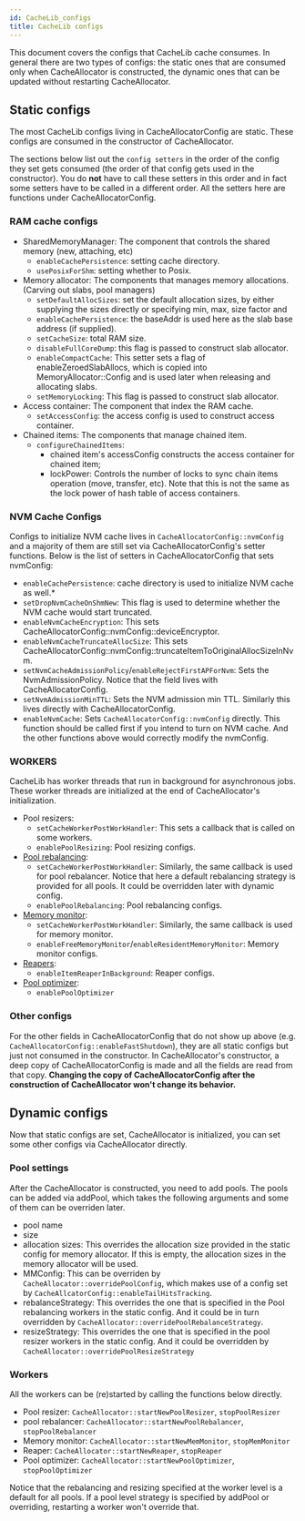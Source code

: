 ```yaml
---
id: CacheLib_configs
title: CacheLib configs
---
```


This document covers the configs that CacheLib cache consumes. In general there are two types of configs: the static ones that are consumed only when CacheAllocator is constructed, the dynamic ones that can be updated without restarting CacheAllocator.

## Static configs

The most CacheLib configs living in CacheAllocatorConfig are static. These configs are consumed in the constructor of CacheAllocator.

The sections below list out the `config setters` in the order of the config they set gets consumed (the order of that config gets used in the constructor). You do **not** have to call these setters in this order and in fact some setters have to be called in a different order. All the setters here are functions under CacheAllocatorConfig.

### RAM cache configs

* SharedMemoryManager: The component that controls the shared memory (new, attaching, etc)
   * `enableCachePersistence`: setting cache directory.
   * `usePosixForShm`: setting whether to Posix.
* Memory allocator: The components that manages memory allocations. (Carving out slabs, pool managers)
   * `setDefaultAllocSizes`: set the default allocation sizes, by either supplying the sizes directly or specifying min, max, size factor and
   * `enableCachePersistence`: the baseAddr is used here as the slab base address (if supplied).
   * `setCacheSize`: total RAM size.
   * `disableFullCoreDump`: this flag is passed to construct slab allocator.
   * `enableCompactCache`: This setter sets a flag of enableZeroedSlabAllocs, which is copied into MemoryAllocator::Config and is used later when releasing and allocating slabs.
   * `setMemoryLocking`: This flag is passed to construct slab allocator.
* Access container: The component that index the RAM cache.
   * `setAccessConfig`: the access config is used to construct access container.
* Chained items: The components that manage chained item.
   * `configureChainedItems`:
      * chained item's accessConfig constructs the access container for chained item;
      * lockPower: Controls the number of locks to sync chain items operation (move, transfer, etc). Note that this is not the same as the lock power of hash table of access containers.

### NVM Cache Configs

Configs to initialize NVM cache lives in `CacheAllocatorConfig::nvmConfig` and a majority of them are still set via CacheAllocatorConfig's setter functions. Below is the list of setters in CacheAllocatorConfig that sets nvmConfig:

* `enableCachePersistence`: cache directory is used to initialize NVM cache as well.*
* `setDropNvmCacheOnShmNew`: This flag is used to determine whether the NVM cache would start truncated.
* `enableNvmCacheEncryption`: This sets CacheAllocatorConfig::nvmConfig::deviceEncryptor.
* `enableNvmCacheTruncateAllocSize`: This sets CacheAllocatorConfig::nvmConfig::truncateItemToOriginalAllocSizeInNvm.
* `setNvmCacheAdmissionPolicy`/`enableRejectFirstAPForNvm`: Sets the NvmAdmissionPolicy. Notice that the field lives with CacheAllocatorConfig.
* `setNvmAdmissionMinTTL`: Sets the NVM admission min TTL. Similarly this lives directly with CacheAllocatorConfig.
* `enableNvmCache`: Sets `CacheAllocatorConfig::nvmConfig` directly. This function should be called first if you intend to turn on NVM cache. And the other functions above would correctly modify the nvmConfig.

### WORKERS

CacheLib has worker threads that run in background for asynchronous jobs. These worker threads are initialized at the end of CacheAllocator's initialization.

* Pool resizers:
   * `setCacheWorkerPostWorkHandler`: This sets a callback that is called on some workers.
   * `enablePoolResizing`: Pool resizing configs.
* [Pool rebalancing](pool_rebalance_strategy):
   * `setCacheWorkerPostWorkHandler`: Similarly, the same callback is used for pool rebalancer. Notice that here a default rebalancing strategy is provided for all pools. It could be overridden later with dynamic config.
   * `enablePoolRebalancing`: Pool rebalancing configs.
* [Memory monitor](oom_protection):
   * `setCacheWorkerPostWorkHandler`: Similarly, the same callback is used for memory monitor.
   * `enableFreeMemoryMonitor`/`enableResidentMemoryMonitor`: Memory monitor configs.
* [Reapers](ttl_reaper/#configure-reaper):
   * `enableItemReaperInBackground`: Reaper configs.
* [Pool optimizer](automatic_pool_resizing):
   * `enablePoolOptimizer`

### Other configs

For the other fields in CacheAllocatorConfig that do not show up above (e.g. `CacheAllocatorConfig::enableFastShutdown`), they are all static configs but just not consumed in the constructor. In CacheAllocator's constructor, a deep copy of CacheAllocatorConfig is made and all the fields are read from that copy. **Changing the copy of CacheAllocatorConfig after the construction of CacheAllocator won't change its behavior.**

## Dynamic configs

Now that static configs are set, CacheAllocator is initialized, you can set some other configs via CacheAllocator directly.

### Pool settings

After the CacheAllocator is constructed, you need to add pools. The pools can be added via addPool, which takes the following arguments and some of them can be overriden later.

* pool name
* size
* allocation sizes: This overrides the allocation size provided in the static config for memory allocator. If this is empty, the allocation sizes in the memory allocator will be used.
* MMConfig: This can be overriden by `CacheAllocator::overridePoolConfig`, which makes use of a config set by `CacheAllcatorConfig::enableTailHitsTracking`.
* rebalanceStrategy: This overrides the one that is specified in the Pool rebalancing workers in the static config. And it could be in turn overridden by `CacheAllocator::overridePoolRebalanceStrategy`.
* resizeStrategy: This overrides the one that is specified in the pool resizer workers in the static config. And it could be overridden by `CacheAllocator::overridePoolResizeStrategy`

### Workers
All the workers can be (re)started by calling the functions below directly.
* Pool resizer: `CacheAllocator::startNewPoolResizer`, `stopPoolResizer`
* pool rebalancer: `CacheAllocator::startNewPoolRebalancer`, `stopPoolRebalancer`
* Memory monitor: `CacheAllocator::startNewMemMonitor`, `stopMemMonitor`
* Reaper: `CacheAllocator::startNewReaper`, `stopReaper`
* Pool optimizer: `CacheAllocator::startNewPoolOptimizer`, `stopPoolOptimizer`

Notice that the rebalancing and resizing specified at the worker level is a default for all pools. If a pool level strategy is specified by addPool or overriding, restarting a worker won't override that.
